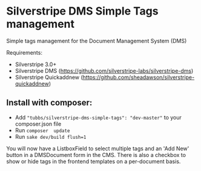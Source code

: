 Silverstripe DMS Simple Tags management
=======================================

Simple tags management for the Document Management System (DMS)

Requirements:
- Silverstripe 3.0+
- Silverstripe DMS (https://github.com/silverstripe-labs/silverstripe-dms)
- Silverstripe Quickaddnew (https://github.com/sheadawson/silverstripe-quickaddnew)

Install with composer:
----------------------

- Add `"tubbs/silverstripe-dms-simple-tags": "dev-master"` to your composer.json file
- Run `composer  update`
- Run `sake dev/build flush=1`


You will now have a ListboxField to select multiple tags and an 'Add New' button in a DMSDocument form in the CMS. There is also a checkbox to show or hide tags in the frontend templates on a per-document basis.

